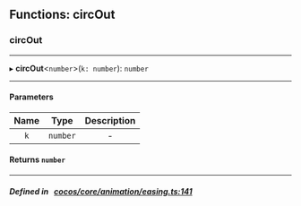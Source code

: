 ## Functions: circOut

### circOut


___
▸ **circOut**<`number`\>(`k: number`): `number`
___


#### Parameters

| Name | Type | Description |
| :------: | :------: | :------: |
| `k` | `number` | - |

#### Returns `number` 
___


##### Defined in &nbsp;   [cocos/core/animation/easing.ts:141](https://github.com/cocos-creator/engine/blob/c7bf6b8a9/cocos/core/animation/easing.ts#L141)&nbsp;

